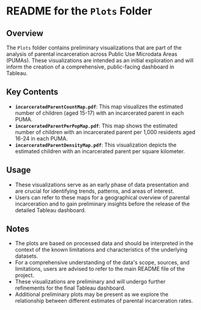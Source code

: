 # README for the `Plots` Folder

## Overview

The `Plots` folder contains preliminary visualizations that are part of the analysis of parental incarceration across Public Use Microdata Areas (PUMAs). These visualizations are intended as an initial exploration and will inform the creation of a comprehensive, public-facing dashboard in Tableau.

## Key Contents

- **`incarceratedParentCountMap.pdf`**: This map visualizes the estimated number of children (aged 15-17) with an incarcerated parent in each PUMA. 
- **`incarceratedParentPerPopMap.pdf`**: This map shows the estimated number of children with an incarcerated parent per 1,000 residents aged 16-24 in each PUMA. 
- **`incarceratedParentDensityMap.pdf`**: This visualization depicts the estimated children with an incarcerated parent per square kilometer.

## Usage

- These visualizations serve as an early phase of data presentation and are crucial for identifying trends, patterns, and areas of interest.
- Users can refer to these maps for a geographical overview of parental incarceration and to gain preliminary insights before the release of the detailed Tableau dashboard.

## Notes

- The plots are based on processed data and should be interpreted in the context of the known limitations and characteristics of the underlying datasets.
- For a comprehensive understanding of the data's scope, sources, and limitations, users are advised to refer to the main README file of the project.
- These visualizations are preliminary and will undergo further refinements for the final Tableau dashboard.
- Additional preliminary plots may be present as we explore the relationship between different estimates of parental incarceration rates. 
